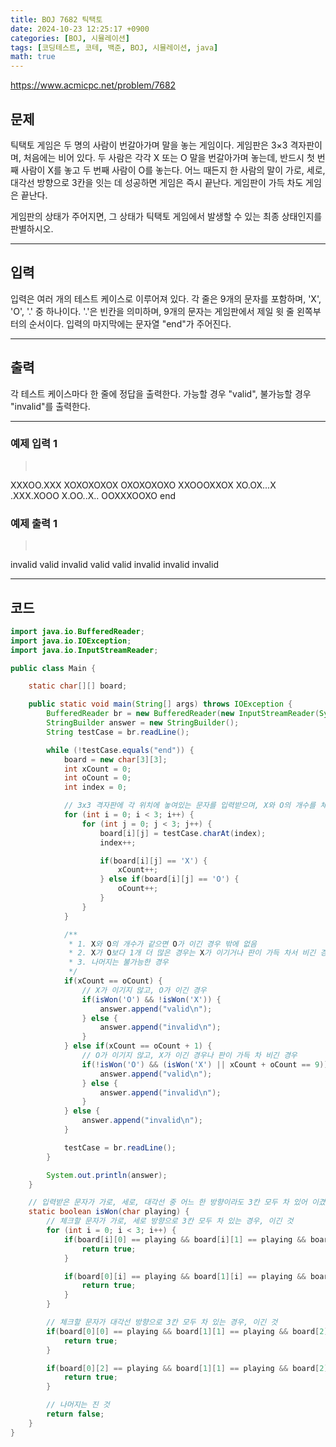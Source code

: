 ```yaml
---
title: BOJ 7682 틱택토
date: 2024-10-23 12:25:17 +0900
categories: [BOJ, 시뮬레이션]
tags: [코딩테스트, 코테, 백준, BOJ, 시뮬레이션, java]
math: true
---
```


<https://www.acmicpc.net/problem/7682>

## 문제
틱택토 게임은 두 명의 사람이 번갈아가며 말을 놓는 게임이다. 게임판은 3×3 격자판이며, 처음에는 비어 있다. 두 사람은 각각 X 또는 O 말을 번갈아가며 놓는데, 반드시 첫 번째 사람이 X를 놓고 두 번째 사람이 O를 놓는다. 어느 때든지 한 사람의 말이 가로, 세로, 대각선 방향으로 3칸을 잇는 데 성공하면 게임은 즉시 끝난다. 게임판이 가득 차도 게임은 끝난다.

게임판의 상태가 주어지면, 그 상태가 틱택토 게임에서 발생할 수 있는 최종 상태인지를 판별하시오.

---
## 입력
입력은 여러 개의 테스트 케이스로 이루어져 있다. 각 줄은 9개의 문자를 포함하며, 'X', 'O', '.' 중 하나이다. '.'은 빈칸을 의미하며, 9개의 문자는 게임판에서 제일 윗 줄 왼쪽부터의 순서이다. 입력의 마지막에는 문자열 "end"가 주어진다.

---
## 출력
각 테스트 케이스마다 한 줄에 정답을 출력한다. 가능할 경우 "valid", 불가능할 경우 "invalid"를 출력한다.

---
### 예제 입력 1
> <pre>
XXXOO.XXX
XOXOXOXOX
OXOXOXOXO
XXOOOXXOX
XO.OX...X
.XXX.XOOO
X.OO..X..
OOXXXOOXO
end
> </pre>

### 예제 출력 1
> <pre>
invalid
valid
invalid
valid
valid
invalid
invalid
invalid
> </pre>

---
## 코드

```java
import java.io.BufferedReader;
import java.io.IOException;
import java.io.InputStreamReader;

public class Main {

    static char[][] board;

    public static void main(String[] args) throws IOException {
        BufferedReader br = new BufferedReader(new InputStreamReader(System.in));
        StringBuilder answer = new StringBuilder();
        String testCase = br.readLine();

        while (!testCase.equals("end")) {
            board = new char[3][3];
            int xCount = 0;
            int oCount = 0;
            int index = 0;

            // 3x3 격자판에 각 위치에 놓여있는 문자를 입력받으며, X와 O의 개수를 체크
            for (int i = 0; i < 3; i++) {
                for (int j = 0; j < 3; j++) {
                    board[i][j] = testCase.charAt(index);
                    index++;

                    if(board[i][j] == 'X') {
                        xCount++;
                    } else if(board[i][j] == 'O') {
                        oCount++;
                    }
                }
            }

            /**
             * 1. X와 O의 개수가 같으면 O가 이긴 경우 밖에 없음
             * 2. X가 O보다 1개 더 많은 경우는 X가 이기거나 판이 가득 차서 비긴 경우 밖에 없음
             * 3. 나머지는 불가능한 경우
             */
            if(xCount == oCount) {
                // X가 이기지 않고, O가 이긴 경우
                if(isWon('O') && !isWon('X')) {
                    answer.append("valid\n");
                } else {
                    answer.append("invalid\n");
                }
            } else if(xCount == oCount + 1) {
                // O가 이기지 않고, X가 이긴 경우나 판이 가득 차 비긴 경우
                if(!isWon('O') && (isWon('X') || xCount + oCount == 9)) {
                    answer.append("valid\n");
                } else {
                    answer.append("invalid\n");
                }
            } else {
                answer.append("invalid\n");
            }

            testCase = br.readLine();
        }

        System.out.println(answer);
    }

    // 입력받은 문자가 가로, 세로, 대각선 중 어느 한 방향이라도 3칸 모두 차 있어 이겼는지 확인하는 메소드
    static boolean isWon(char playing) {
        // 체크할 문자가 가로, 세로 방향으로 3칸 모두 차 있는 경우, 이긴 것
        for (int i = 0; i < 3; i++) {
            if(board[i][0] == playing && board[i][1] == playing && board[i][2] == playing) {
                return true;
            }

            if(board[0][i] == playing && board[1][i] == playing && board[2][i] == playing) {
                return true;
            }
        }

        // 체크할 문자가 대각선 방향으로 3칸 모두 차 있는 경우, 이긴 것
        if(board[0][0] == playing && board[1][1] == playing && board[2][2] == playing) {
            return true;
        }

        if(board[0][2] == playing && board[1][1] == playing && board[2][0] == playing) {
            return true;
        }

        // 나머지는 진 것
        return false;
    }
}
```

